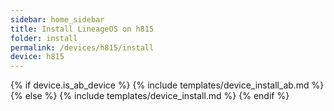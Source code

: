 ```yaml
---
sidebar: home_sidebar
title: Install LineageOS on h815
folder: install
permalink: /devices/h815/install
device: h815
---
```

{% if device.is_ab_device %}
{% include templates/device_install_ab.md %}
{% else %}
{% include templates/device_install.md %}
{% endif %}
